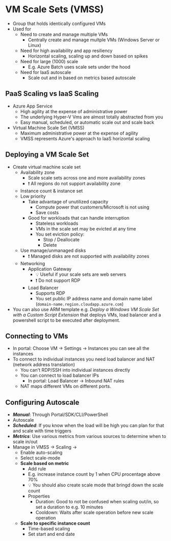 # VM Scale Sets (VMSS)

- Group that holds identically configured VMs
- Used for
  - Need to create and manage multiple VMs
    - Centrally create and manage multple VMs (Windows Server or Linux)
  - Need for high availability and app resiliency
    - Horizontal scaling, scaling up and down based on spikes
  - Need for large (1000) scale
    - E.g. Azure Batch uses scale sets under the hood
  - Need for IaaS autoscale
    - Scale out and in based on metrics based autoscale

## PaaS Scaling vs IaaS Scaling

- Azure App Service
  - High agility at the expense of administrative power
  - The underlying Hyper-V Vms are almost totally abstracted from you
  - Easy manual, scheduled, or automatic scale out and scale back
- Virtual Machine Scale Set (VMSS)
  - Maximum administrative power at the expense of agility
  - VMSS represents Azure's approach to IaaS horizontal scaling

## Deploying a VM Scale Set

- Create virtual machine scale set
  - Availability zone
    - Scale scale sets across one and more availability zones
    - ❗ All regions do not support availability zone
  - Instance count & instance set
  - Low priority
    - Take advantage of unutilized capacity
      - Compute power that customers/Microsoft is not using
      - Save costs
    - Good for workloads that can handle interruption
      - Stateless workloads
      - VMs in the scale set may be evicted at any time
      - You set eviction policy:
        - Stop / Deallocate
        - Delete
  - Use manage/unmanaged disks
    - ❗ Managed disks are not supported with availability zones
  - Networking
    - Application Gateway
      - 💡 Useful if your scale sets are web servers
      - ❗ Do not support RDP
    - Load Balancer
      - Supports RDP
      - You set public IP address name and domain name label (`domain-name.region.cloudapp.azure.com`)
- You can also use ARM template e.g. *Deploy a Windows VM Scale Set with  a Custom Script Extension* that deploys VMs, load balancer and a powershell script to be executed after deployment.

## Connecting to VMs

- In portal: Choose VM → Settings → Instances you can see all the instances
- To connect to individual instances you need load balancer and NAT (network address translation)
  - You can't RDP/SSH into individual instances directly
  - You can connect to load balancer IPs
    - In portal: Load Balancer → Inbound NAT rules
  - NAT maps different VMs on different ports.

## Configuring Autoscale

- ***Manual***: Through Portal/SDK/CLI/PowerShell
- Autoscale
- ***Scheduled***: If you know when the load will be high you can plan for that and scale with time triggers
- ***Metrics***: Use various metrics from various sources to determine when to scale in/out
- Manage in VMSS → Scaling →
  - Enable auto-scaling
  - Select scale-mode
  - **Scale based on metric**
    - Add rule
    - E.g. increase instance count by 1 when CPU procentage above 70%
    - 💡 You should also create scale mode that bringd down the scale count
    - Properties
      - Duration: Good to not be confused when scaling out/in, so set a duration to e.g. 10 minutes
      - Cooldown: Waits after scale operation before new scale operation
  - **Scale to specific instance count**
    - Time-based scaling
    - Set start and end date
